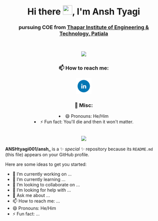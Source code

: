 # <h1 align='center'> Hi there [<img src="https://raw.githubusercontent.com/MartinHeinz/MartinHeinz/master/wave.gif" width="30px" height="30px">](https://github.com/bhavyatyagi), I'm Ansh Tyagi </h1>
<h3  align='center'> pursuing COE from <a href="https://thapar.edu"> Thapar Institute of Engineering & Technology, Patiala </a> </h3>

<br>


 <p align="center"><img src="https://github-readme-stats.vercel.app/api?username=ANSHtyagi001&show_icons=true&count_private=true&include_all_commits=true&theme=github_light"></p>

<div align="center">
<h3> 📫 How to reach me:</h3>
<a href="https://www.linkedin.com/in/ansh00000000/"><img src="https://github.com/aritraroy/social-icons/blob/master/linkedin-icon.png?raw=true" width="50"></a>
<!-- <a href="https://medium.com/@bhavyatyagi16/"><img src="https://github.com/aritraroy/social-icons/blob/master/medium-icon.png" width="50"></a> -->
<!-- <a href="https://www.instagram.com/bhavyatyagi16/"><img src="https://github.com/aritraroy/social-icons/blob/master/instagram-icon.png?raw=true" width="50"></a> -->
<!-- <a href="https://twitter.com/bhavyatyagi16"><img src="https://github.com/aritraroy/social-icons/blob/master/twitter-icon.png" width="50"></a> -->
<!-- <a href="https://www.facebook.com/bhavytyagi16"><img src="https://github.com/aritraroy/social-icons/blob/master/facebook-icon.png?raw=true" width="50"></a> -->
</div>

<div align="center">
 <h3> 💬 Misc: </h3>
 <li> 😄 Pronouns: He/Him </li>
 <li> ⚡ Fun fact: You'll die and then it won't matter. </li>
</div>
 
<br>
<p align="center"><img src="https://komarev.com/ghpvc/?username=ANSHtyagi001"></p>

**ANSHtyagi001/ansh_** is a ✨ _special_ ✨ repository because its `README.md` (this file) appears on your GitHub profile.

Here are some ideas to get you started:

- 🔭 I’m currently working on ...
- 🌱 I’m currently learning ...
- 👯 I’m looking to collaborate on ...
- 🤔 I’m looking for help with ...
- 💬 Ask me about ...
- 📫 How to reach me: ...
- 😄 Pronouns: He/Him
- ⚡ Fun fact: ...

